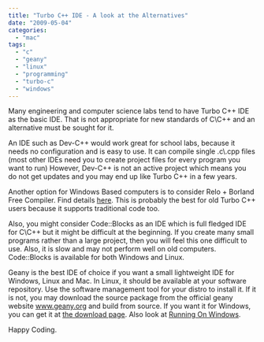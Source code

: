 ```yaml
---
title: "Turbo C++ IDE - A look at the Alternatives"
date: "2009-05-04"
categories: 
  - "mac"
tags: 
  - "c"
  - "geany"
  - "linux"
  - "programming"
  - "turbo-c"
  - "windows"
---
```


Many engineering and computer science labs tend to have Turbo C++ IDE as the basic IDE. That is not appropriate for new standards of C\\C++ and an alternative must be sought for it.

An IDE such as Dev-C++ would work great for school labs, because it needs no configuration and is easy to use. It can compile single .c\\.cpp files (most other IDEs need you to create project files for every program you want to run) However, Dev-C++ is not an active project which means you do not get updates and you may end up like Turbo C++ in a few years.

Another option for Windows Based computers is to consider Relo + Borland Free Compiler. Find details [here](http://www.thinkdigit.com/forum/showthread.php?t=65520&page=2 "Ditch Turbo C++"). This is probably the best for old Turbo C++ users because it supports traditional code too.

Also, you might consider Code::Blocks as an IDE which is full fledged IDE for C\\C++ but it might be difficult at the beginning. If you create many small programs rather than a large project, then you will feel this one difficult to use. Also, it is slow and may not perform well on old computers. Code::Blocks is available for both Windows and Linux.

Geany is the best IDE of choice if you want a small lightweight IDE for Windows, Linux and Mac. In Linux, it should be available at your software repository. Use the software management tool for your distro to install it. If it is not, you may download the source package from the official geany website www.geany.org and build from source. If you want it for Windows, you can get it at [the download page](http://www.geany.org/Download/Releases "Geany - Download Page"). Also look at [Running On Windows](http://www.geany.org/Support/RunningOnWindows "Geany - Running on Windows").

Happy Coding.
